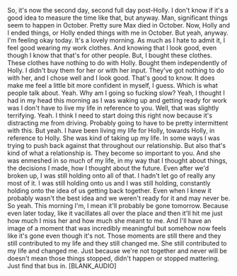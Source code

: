 ﻿So, it's now the second day, second full day post-Holly. I don't know if it's a good idea
to measure the time like that, but anyway. Man, significant things seem to happen in
October. Pretty sure Max died in October. Now, Holly and I ended things, or Holly ended
things with me in October. But yeah, anyway. I'm feeling okay today. It's a lovely morning.
As much as I hate to admit it, I feel good wearing my work clothes. And knowing that
I look good, even though I know that that's for other people. But, I bought these clothes.
These clothes have nothing to do with Holly. Bought them independently of Holly. I didn't
buy them for her or with her input. They've got nothing to do with her, and I chose well
and I look good. That's good to know. It does make me feel a little bit more confident in
myself, I guess. Which is what people talk about. Yeah. Why am I going so fucking slow?
Yeah, I thought I had in my head this morning as I was waking up and getting ready for work
was I don't have to live my life in reference to you. Well, that was slightly terrifying.
Yeah. I think I need to start doing this right now because it's distracting me from driving.
Probably going to have to be pretty intermittent with this. But yeah. I have been living my
life for Holly, towards Holly, in reference to Holly. She was kind of taking up my life.
In some ways I was trying to push back against that throughout our relationship. But also
that's kind of what a relationship is. They become so important to you. And she was enmeshed
in so much of my life, in my way that I thought about things, the decisions I made, how I
thought about the future. Even after we'd broken up, I was still holding onto all of
that. I hadn't let go of really any most of it. I was still holding onto us and I was
still holding, constantly holding onto the idea of us getting back together. Even when
I knew it probably wasn't the best idea and we weren't ready for it and may never be.
So yeah. This morning I'm, I mean it'll probably be gone tomorrow. Because even later today,
like it vacillates all over the place and then it'll hit me just how much I miss her
and how much she meant to me. And I'll have an image of a moment that was incredibly
meaningful but somehow now feels like it's gone even though it's not. Those moments are
still there and they still contributed to my life and they still changed me. She still
contributed to my life and changed me. Just because we're not together and never will
be doesn't mean those things stopped, didn't happen or stopped mattering. Just find that
bus in.
[BLANK_AUDIO]
